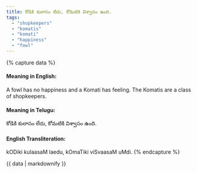 ```yaml
---
title: కోడికి కులాసం లేదు, కోమటికి విశ్వాసం ఉంది.
tags:
  - "shopkeepers"
  - "komatis"
  - "komati"
  - "happiness"
  - "fowl"
---
```


{% capture data %}
#### Meaning in English:
A fowl has no happiness and a Komati has feeling.
The Komatis are a class of shopkeepers.

#### Meaning in Telugu:
కోడికి కులాసం లేదు, కోమటికి విశ్వాసం ఉంది.

#### English Transliteration:
kODiki kulaasaM laedu, kOmaTiki viSvaasaM uMdi.
{% endcapture %}

<div class="notice">{{ data | markdownify }}</div>

